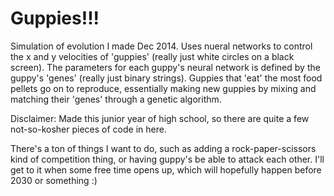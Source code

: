# Guppies!!!

Simulation of evolution I made Dec 2014. Uses nueral networks to control the x and y velocities of 'guppies' (really just white circles on a black screen). The parameters for each guppy's neural network is defined by the guppy's 'genes' (really just binary strings). Guppies that 'eat' the most food pellets go on to reproduce, essentially making new guppies by mixing and matching their 'genes' through a genetic algorithm.

Disclaimer: Made this junior year of high school, so there are quite a few not-so-kosher pieces of code in here.

There's a ton of things I want to do, such as adding a rock-paper-scissors kind of competition thing, or having guppy's be able to attack each other. I'll get to it when some free time opens up, which will hopefully happen before 2030 or something :)
